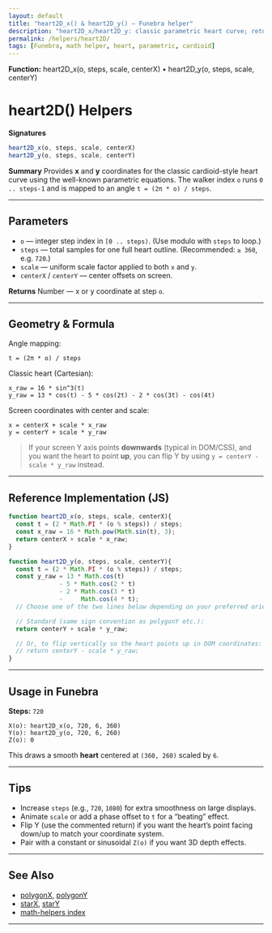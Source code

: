 ```yaml
---
layout: default
title: "heart2D_x() & heart2D_y() — Funebra helper"
description: "heart2D_x/heart2D_y: classic parametric heart curve; returns x and y over one loop."
permalink: /helpers/heart2D/
tags: [Funebra, math helper, heart, parametric, cardioid]
---
```

**Function:** heart2D_x(o, steps, scale, centerX) • heart2D_y(o, steps, scale, centerY)
# heart2D() Helpers

**Signatures**

```js
heart2D_x(o, steps, scale, centerX)
heart2D_y(o, steps, scale, centerY)
```

**Summary**
Provides **x** and **y** coordinates for the classic cardioid-style heart curve using the well-known parametric equations.
The walker index `o` runs `0 .. steps-1` and is mapped to an angle `t = (2π * o) / steps`.

---

## Parameters

* `o` — integer step index in `[0 .. steps)`. (Use modulo with `steps` to loop.)
* `steps` — total samples for one full heart outline. (Recommended: `≥ 360`, e.g. `720`.)
* `scale` — uniform scale factor applied to both `x` and `y`.
* `centerX` / `centerY` — center offsets on screen.

**Returns**
Number — x or y coordinate at step `o`.

---

## Geometry & Formula

Angle mapping:

```
t = (2π * o) / steps
```

Classic heart (Cartesian):

```
x_raw = 16 * sin^3(t)
y_raw = 13 * cos(t) - 5 * cos(2t) - 2 * cos(3t) - cos(4t)
```

Screen coordinates with center and scale:

```
x = centerX + scale * x_raw
y = centerY + scale * y_raw
```

> If your screen Y axis points **downwards** (typical in DOM/CSS), and you want the heart to point **up**, you can flip Y by using `y = centerY - scale * y_raw` instead.

---

## Reference Implementation (JS)

```js
function heart2D_x(o, steps, scale, centerX){
  const t = (2 * Math.PI * (o % steps)) / steps;
  const x_raw = 16 * Math.pow(Math.sin(t), 3);
  return centerX + scale * x_raw;
}

function heart2D_y(o, steps, scale, centerY){
  const t = (2 * Math.PI * (o % steps)) / steps;
  const y_raw = 13 * Math.cos(t)
              - 5 * Math.cos(2 * t)
              - 2 * Math.cos(3 * t)
              -     Math.cos(4 * t);
  // Choose one of the two lines below depending on your preferred orientation:

  // Standard (same sign convention as polygonY etc.):
  return centerY + scale * y_raw;

  // Or, to flip vertically so the heart points up in DOM coordinates:
  // return centerY - scale * y_raw;
}
```

---

## Usage in Funebra

**Steps:** `720`

```
X(o): heart2D_x(o, 720, 6, 360)
Y(o): heart2D_y(o, 720, 6, 260)
Z(o): 0
```

This draws a smooth **heart** centered at `(360, 260)` scaled by `6`.

---

## Tips

* Increase `steps` (e.g., `720`, `1080`) for extra smoothness on large displays.
* Animate `scale` or add a phase offset to `t` for a “beating” effect.
* Flip Y (use the commented return) if you want the heart’s point facing down/up to match your coordinate system.
* Pair with a constant or sinusoidal `Z(o)` if you want 3D depth effects.

---

## See Also

* [polygonX](polygonX.md), [polygonY](polygonY.md)
* [starX](starX.md), [starY](starY.md)
* [math-helpers index](../math-helpers.md)

---
